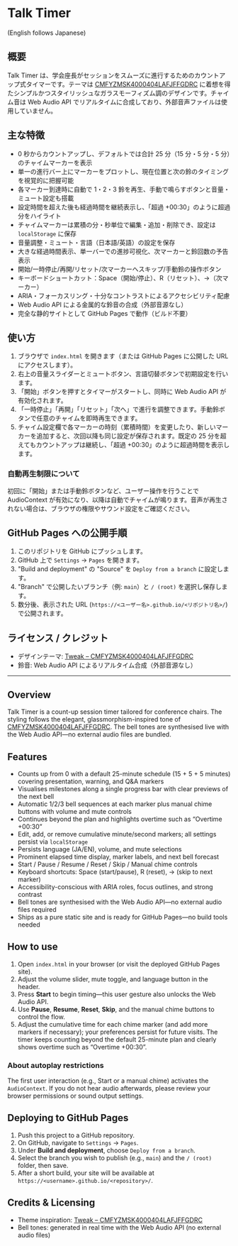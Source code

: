 # Talk Timer

(English follows Japanese)

## 概要
Talk Timer は、学会座長がセッションをスムーズに進行するためのカウントアップ式タイマーです。テーマは [CMFYZMSK4000404LAFJFFGDRC](https://tweakcn.com/themes/cmfyzmsk4000404lafjffgdrc) に着想を得たシンプルかつスタイリッシュなガラスモーフィズム調のデザインです。チャイム音は Web Audio API でリアルタイムに合成しており、外部音声ファイルは使用していません。

## 主な特徴
- 0 秒からカウントアップし、デフォルトでは合計 25 分（15 分・5 分・5 分）のチャイムマーカーを表示
- 単一の進行バー上にマーカーをプロットし、現在位置と次の鈴のタイミングを視覚的に把握可能
- 各マーカー到達時に自動で 1・2・3 鈴を再生、手動で鳴らすボタンと音量・ミュート設定も搭載
- 設定時間を超えた後も経過時間を継続表示し、「超過 +00:30」のように超過分をハイライト
- チャイムマーカーは累積の分・秒単位で編集・追加・削除でき、設定は `localStorage` に保存
- 音量調整・ミュート・言語（日本語/英語）の設定を保存
- 大きな経過時間表示、単一バーでの進捗可視化、次マーカーと鈴回数の予告表示
- 開始/一時停止/再開/リセット/次マーカーへスキップ/手動鈴の操作ボタン
- キーボードショートカット：Space（開始/停止）、R（リセット）、→（次マーカー）
- ARIA・フォーカスリング・十分なコントラストによるアクセシビリティ配慮
- Web Audio API による金属的な鈴音の合成（外部音源なし）
- 完全な静的サイトとして GitHub Pages で動作（ビルド不要）

## 使い方
1. ブラウザで `index.html` を開きます（または GitHub Pages に公開した URL にアクセスします）。
2. 右上の音量スライダーとミュートボタン、言語切替ボタンで初期設定を行います。
3. 「開始」ボタンを押すとタイマーがスタートし、同時に Web Audio API が有効化されます。
4. 「一時停止」「再開」「リセット」「次へ」で進行を調整できます。手動鈴ボタンで任意のチャイムを即時再生できます。
5. チャイム設定欄で各マーカーの時刻（累積時間）を変更したり、新しいマーカーを追加すると、次回以降も同じ設定が保存されます。既定の 25 分を超えてもカウントアップは継続し、「超過 +00:30」のように超過時間を表示します。

### 自動再生制限について
初回に「開始」または手動鈴ボタンなど、ユーザー操作を行うことで AudioContext が有効になり、以降は自動でチャイムが鳴ります。音声が再生されない場合は、ブラウザの権限やサウンド設定をご確認ください。

## GitHub Pages への公開手順
1. このリポジトリを GitHub にプッシュします。
2. GitHub 上で `Settings` → `Pages` を開きます。
3. "Build and deployment" の "Source" を `Deploy from a branch` に設定します。
4. "Branch" で公開したいブランチ（例: `main`）と `/ (root)` を選択し保存します。
5. 数分後、表示された URL (`https://<ユーザー名>.github.io/<リポジトリ名>/`) で公開されます。

## ライセンス / クレジット
- デザインテーマ: [Tweak – CMFYZMSK4000404LAFJFFGDRC](https://tweakcn.com/themes/cmfyzmsk4000404lafjffgdrc)
- 鈴音: Web Audio API によるリアルタイム合成（外部音源なし）

---

## Overview
Talk Timer is a count-up session timer tailored for conference chairs. The styling follows the elegant, glassmorphism-inspired tone of [CMFYZMSK4000404LAFJFFGDRC](https://tweakcn.com/themes/cmfyzmsk4000404lafjffgdrc). The bell tones are synthesised live with the Web Audio API—no external audio files are bundled.

## Features
- Counts up from 0 with a default 25-minute schedule (15 + 5 + 5 minutes) covering presentation, warning, and Q&A markers
- Visualises milestones along a single progress bar with clear previews of the next bell
- Automatic 1/2/3 bell sequences at each marker plus manual chime buttons with volume and mute controls
- Continues beyond the plan and highlights overtime such as “Overtime +00:30”
- Edit, add, or remove cumulative minute/second markers; all settings persist via `localStorage`
- Persists language (JA/EN), volume, and mute selections
- Prominent elapsed time display, marker labels, and next bell forecast
- Start / Pause / Resume / Reset / Skip / Manual chime controls
- Keyboard shortcuts: Space (start/pause), R (reset), → (skip to next marker)
- Accessibility-conscious with ARIA roles, focus outlines, and strong contrast
- Bell tones are synthesised with the Web Audio API—no external audio files required
- Ships as a pure static site and is ready for GitHub Pages—no build tools needed

## How to use
1. Open `index.html` in your browser (or visit the deployed GitHub Pages site).
2. Adjust the volume slider, mute toggle, and language button in the header.
3. Press **Start** to begin timing—this user gesture also unlocks the Web Audio API.
4. Use **Pause**, **Resume**, **Reset**, **Skip**, and the manual chime buttons to control the flow.
5. Adjust the cumulative time for each chime marker (and add more markers if necessary); your preferences persist for future visits. The timer keeps counting beyond the default 25-minute plan and clearly shows overtime such as “Overtime +00:30”.

### About autoplay restrictions
The first user interaction (e.g., Start or a manual chime) activates the `AudioContext`. If you do not hear audio afterwards, please review your browser permissions or sound output settings.

## Deploying to GitHub Pages
1. Push this project to a GitHub repository.
2. On GitHub, navigate to `Settings` → `Pages`.
3. Under **Build and deployment**, choose `Deploy from a branch`.
4. Select the branch you wish to publish (e.g., `main`) and the `/ (root)` folder, then save.
5. After a short build, your site will be available at `https://<username>.github.io/<repository>/`.

## Credits & Licensing
- Theme inspiration: [Tweak – CMFYZMSK4000404LAFJFFGDRC](https://tweakcn.com/themes/cmfyzmsk4000404lafjffgdrc)
- Bell tones: generated in real time with the Web Audio API (no external audio files)

